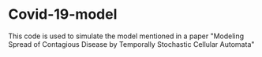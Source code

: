 # Covid-19-model
This code is used to simulate the model mentioned in a paper "Modeling Spread of Contagious Disease by Temporally Stochastic Cellular Automata" 
